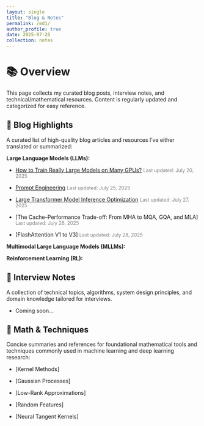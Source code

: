 ```yaml
---
layout: single
title: "Blog & Notes"
permalink: /md1/
author_profile: true
date: 2025-07-26
collection: notes
---
```


# 📚 Overview

This page collects my curated blog posts, interview notes, and technical/mathematical resources. Content is regularly updated and categorized for easy reference.

## 📘 Blog Highlights

A curated list of high-quality blog articles and resources I’ve either translated or summarized:

**Large Language Models (LLMs):**

- [How to Train Really Large Models on Many GPUs?](../files/parallelismGPUs.pdf)  <span style="font-size: 0.9em; color: gray;"> Last updated: July 20, 2025</span>

- [Prompt Engineering](../files/Prompt_Engineering.pdf)  <span style="font-size: 0.9em; color: gray;"> Last updated: July 25, 2025</span>

- [Large Transformer Model Inference Optimization](../files/Large-Transformer-Model-Inference-Optimization.pdf) <span style="font-size: 0.9em; color: gray;"> Last updated: July 27, 2025</span>

- [The Cache–Performance Trade-off: From MHA to MQA, GQA, and MLA] <span style="font-size: 0.9em; color: gray;"> Last updated: July 28, 2025</span>

- [FlashAttention V1 to V3] <span style="font-size: 0.9em; color: gray;"> Last updated: July 28, 2025</span>

**Multimodal Large Language Models (MLLMs):**

**Reinforcement Learning (RL):**

## 🎯 Interview Notes

A collection of technical topics, algorithms, system design principles, and domain knowledge tailored for interviews.

- Coming soon...



## 📐 Math & Techniques
Concise summaries and references for foundational mathematical tools and techniques commonly used in machine learning and deep learning research:

- [Kernel Methods]

- [Gaussian Processes]

- [Low-Rank Approximations]

- [Random Features]

- [Neural Tangent Kernels]
